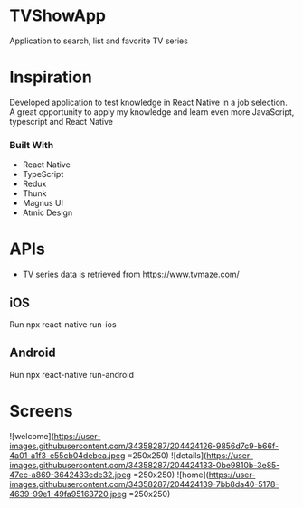 # TVShowApp

Application to search, list and favorite TV series

# Inspiration

Developed application to test knowledge in React Native in a job selection. A great opportunity to apply my knowledge and learn even more JavaScript, typescript and React Native

### Built With

- React Native
- TypeScript
- Redux
- Thunk
- Magnus UI
- Atmic Design


# APIs

- TV series data is retrieved from https://www.tvmaze.com/

## iOS
 Run npx react-native run-ios
## Android
 Run npx react-native run-android

# Screens

![welcome](https://user-images.githubusercontent.com/34358287/204424126-9856d7c9-b66f-4a01-a1f3-e55cb04debea.jpeg =250x250) 
![details](https://user-images.githubusercontent.com/34358287/204424133-0be9810b-3e85-47ec-a869-3642433ede32.jpeg =250x250)
![home](https://user-images.githubusercontent.com/34358287/204424139-7bb8da40-5178-4639-99e1-49fa95163720.jpeg =250x250)
